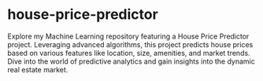 # house-price-predictor
Explore my Machine Learning repository featuring a House Price Predictor project. Leveraging advanced algorithms, this project predicts house prices based on various features like location, size, amenities, and market trends. Dive into the world of predictive analytics and gain insights into the dynamic real estate market.
